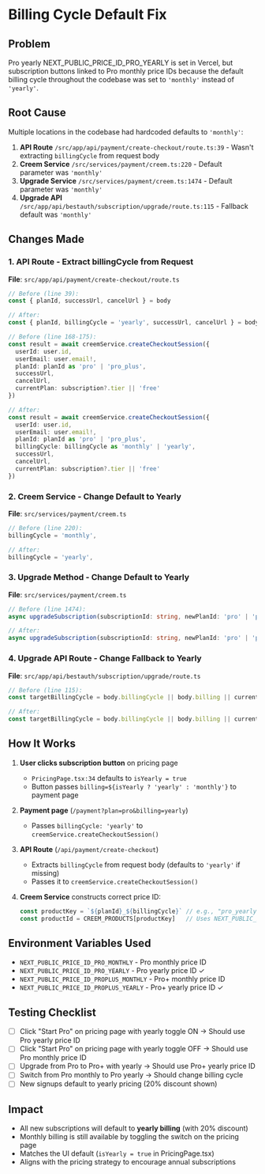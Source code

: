 # Billing Cycle Default Fix

## Problem
Pro yearly NEXT_PUBLIC_PRICE_ID_PRO_YEARLY is set in Vercel, but subscription buttons linked to Pro monthly price IDs because the default billing cycle throughout the codebase was set to `'monthly'` instead of `'yearly'`.

## Root Cause
Multiple locations in the codebase had hardcoded defaults to `'monthly'`:
1. **API Route** `/src/app/api/payment/create-checkout/route.ts:39` - Wasn't extracting `billingCycle` from request body
2. **Creem Service** `/src/services/payment/creem.ts:220` - Default parameter was `'monthly'`
3. **Upgrade Service** `/src/services/payment/creem.ts:1474` - Default parameter was `'monthly'`
4. **Upgrade API** `/src/app/api/bestauth/subscription/upgrade/route.ts:115` - Fallback default was `'monthly'`

## Changes Made

### 1. API Route - Extract billingCycle from Request
**File**: `src/app/api/payment/create-checkout/route.ts`

```typescript
// Before (line 39):
const { planId, successUrl, cancelUrl } = body

// After:
const { planId, billingCycle = 'yearly', successUrl, cancelUrl } = body
```

```typescript
// Before (line 168-175):
const result = await creemService.createCheckoutSession({
  userId: user.id,
  userEmail: user.email!,
  planId: planId as 'pro' | 'pro_plus',
  successUrl,
  cancelUrl,
  currentPlan: subscription?.tier || 'free'
})

// After:
const result = await creemService.createCheckoutSession({
  userId: user.id,
  userEmail: user.email!,
  planId: planId as 'pro' | 'pro_plus',
  billingCycle: billingCycle as 'monthly' | 'yearly',
  successUrl,
  cancelUrl,
  currentPlan: subscription?.tier || 'free'
})
```

### 2. Creem Service - Change Default to Yearly
**File**: `src/services/payment/creem.ts`

```typescript
// Before (line 220):
billingCycle = 'monthly',

// After:
billingCycle = 'yearly',
```

### 3. Upgrade Method - Change Default to Yearly
**File**: `src/services/payment/creem.ts`

```typescript
// Before (line 1474):
async upgradeSubscription(subscriptionId: string, newPlanId: 'pro' | 'pro_plus', billingCycle: 'monthly' | 'yearly' = 'monthly') {

// After:
async upgradeSubscription(subscriptionId: string, newPlanId: 'pro' | 'pro_plus', billingCycle: 'monthly' | 'yearly' = 'yearly') {
```

### 4. Upgrade API Route - Change Fallback to Yearly
**File**: `src/app/api/bestauth/subscription/upgrade/route.ts`

```typescript
// Before (line 115):
const targetBillingCycle = body.billingCycle || body.billing || currentSubscription.billing_cycle || 'monthly'

// After:
const targetBillingCycle = body.billingCycle || body.billing || currentSubscription.billing_cycle || 'yearly'
```

## How It Works

1. **User clicks subscription button** on pricing page
   - `PricingPage.tsx:34` defaults to `isYearly = true`
   - Button passes `billing=${isYearly ? 'yearly' : 'monthly'}` to payment page

2. **Payment page** (`/payment?plan=pro&billing=yearly`)
   - Passes `billingCycle: 'yearly'` to `creemService.createCheckoutSession()`

3. **API Route** (`/api/payment/create-checkout`)
   - Extracts `billingCycle` from request body (defaults to `'yearly'` if missing)
   - Passes it to `creemService.createCheckoutSession()`

4. **Creem Service** constructs correct price ID:
   ```typescript
   const productKey = `${planId}_${billingCycle}` // e.g., "pro_yearly"
   const productId = CREEM_PRODUCTS[productKey]   // Uses NEXT_PUBLIC_PRICE_ID_PRO_YEARLY
   ```

## Environment Variables Used
- `NEXT_PUBLIC_PRICE_ID_PRO_MONTHLY` - Pro monthly price ID
- `NEXT_PUBLIC_PRICE_ID_PRO_YEARLY` - Pro yearly price ID ✓
- `NEXT_PUBLIC_PRICE_ID_PROPLUS_MONTHLY` - Pro+ monthly price ID
- `NEXT_PUBLIC_PRICE_ID_PROPLUS_YEARLY` - Pro+ yearly price ID ✓

## Testing Checklist
- [ ] Click "Start Pro" on pricing page with yearly toggle ON → Should use Pro yearly price ID
- [ ] Click "Start Pro" on pricing page with yearly toggle OFF → Should use Pro monthly price ID
- [ ] Upgrade from Pro to Pro+ with yearly → Should use Pro+ yearly price ID
- [ ] Switch from Pro monthly to Pro yearly → Should change billing cycle
- [ ] New signups default to yearly pricing (20% discount shown)

## Impact
- All new subscriptions will default to **yearly billing** (with 20% discount)
- Monthly billing is still available by toggling the switch on the pricing page
- Matches the UI default (`isYearly = true` in PricingPage.tsx)
- Aligns with the pricing strategy to encourage annual subscriptions
